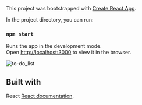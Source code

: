 This project was bootstrapped with [Create React App](https://github.com/facebook/create-react-app).

In the project directory, you can run:

### `npm start`

Runs the app in the development mode.<br />
Open [http://localhost:3000](http://localhost:3000) to view it in the browser.

![to-do_list](https://user-images.githubusercontent.com/56502851/97109849-82976a00-16cd-11eb-8eaf-f560426d66b6.png)


## Built with
React [React documentation](https://reactjs.org/).


